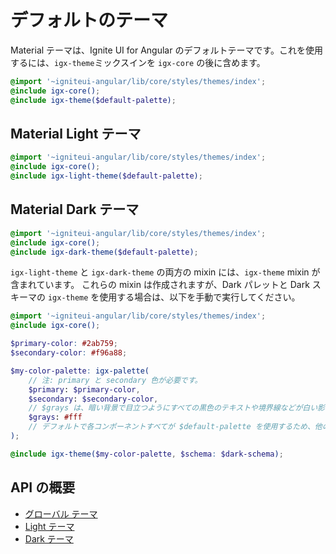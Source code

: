 # デフォルトのテーマ
Material テーマは、Ignite UI for Angular のデフォルトテーマです。これを使用するには、`igx-theme`ミックスインを `igx-core` の後に含めます。

```scss
@import '~igniteui-angular/lib/core/styles/themes/index';
@include igx-core();
@include igx-theme($default-palette);
```

## Material Light テーマ
```scss
@import '~igniteui-angular/lib/core/styles/themes/index';
@include igx-core();
@include igx-light-theme($default-palette);
```

## Material Dark テーマ
```scss
@import '~igniteui-angular/lib/core/styles/themes/index';
@include igx-core();
@include igx-dark-theme($default-palette);
```

`igx-light-theme` と `igx-dark-theme` の両方の mixin には、`igx-theme` mixin が含まれています。
これらの mixin は作成されますが、Dark パレットと Dark スキーマの `igx-theme` を使用する場合は、以下を手動で実行してください。

```scss
@import '~igniteui-angular/lib/core/styles/themes/index';
@include igx-core();

$primary-color: #2ab759;
$secondary-color: #f96a88;

$my-color-palette: igx-palette(
    // 注: primary と secondary 色が必要です。
    $primary: $primary-color,
    $secondary: $secondary-color,
    // $grays は、暗い背景で目立つようにすべての黒色のテキストや境界線などが白い影になります。
    $grays: #fff 
    // デフォルトで各コンポーネントすべてが $default-palette を使用するため、他の色 ($info や $error など) を指定しない場合、$default-palette のデフォルト値を使用します。
);

@include igx-theme($my-color-palette, $schema: $dark-schema);
```

## API の概要
* [グローバル テーマ]({environment:sassApiUrl}/index.html#mixin-igx-theme)
* [Light テーマ]({environment:sassApiUrl}/index.html#mixin-igx-light-theme)
* [Dark テーマ]({environment:sassApiUrl}/index.html#mixin-igx-dark-theme)
